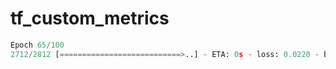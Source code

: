 # tf_custom_metrics


```python
Epoch 65/100
2712/2812 [===========================>..] - ETA: 0s - loss: 0.0220 - binary_accuracy: 0.9909 - precision_keras: 0.9895 - recall_keras: 0.9896 
```
